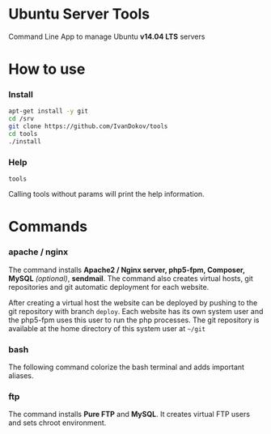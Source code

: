 Ubuntu Server Tools
============

Command Line App to manage Ubuntu **v14.04 LTS** servers

# How to use

### Install

```bash
apt-get install -y git
cd /srv
git clone https://github.com/IvanDokov/tools
cd tools
./install
```
### Help

```
tools
```

Calling tools without params will print the help information.

# Commands

### apache / nginx

The command installs **Apache2 / Nginx server, php5-fpm, Composer, MySQL** *(optional)*, **sendmail**.
The command also creates virtual hosts, git repositories and git automatic deployment for each website.

After creating a virtual host the website can be deployed by pushing to the git repository with branch `deploy`.
Each website has its own system user and the php5-fpm uses this user to run the php processes.
The git repository is available at the home directory of this system user at `~/git`

### bash

The following command colorize the bash terminal and adds important aliases.

### ftp

The command installs **Pure FTP** and **MySQL**.
It creates virtual FTP users and sets chroot environment.